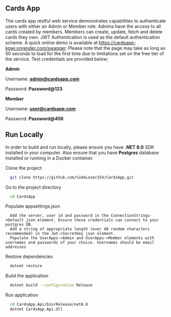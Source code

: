 ## Cards App
The cards app restful web service demonstrates capabilities to authenticate users with either an Admin or Member role.
Admins have the access to all cards created by members. Members can create, update, fetch and delete cards they own.
JWT Authentication is used as the default authentication scheme. A quick online demo is available at
https://cardsapp-kgwi.onrender.com/swagger. Please note that the page may take as long as 50 seconds to load for the first
time due to limitations set on the free tier of the service. Test credentials are provided below;

**Admin**

Username: **admin@cardsapp.com**

Password: **Password@123**

**Member**

Username: **user@cardsapp.com**

Password: **Password@456**

## Run Locally

In order to build and run locally, please ensure you have **.NET 8.0** SDK installed in your computer. Also ensure that you
have **Postgres** database installed or running in a Docker container.

Clone the project

```bash
  git clone https://github.com/CodeLover254/CardsApp.git
```

Go to the project directory

```bash
  cd CardsApp
```

Populate appsettings.json

```text
  Add the server, user id and password in the ConnectionStrings->Default json element. Ensure these credentials can connect to your postgres DB.
  Add a string of appropriate length (over 40 random characters recommended) in the Jwt->SecretKey json element.
  Populate the UserApps->Admin and UserApps->Member elements with usernames and passwords of your choice. Usernames should be email addresses
```

Restore dependencies

```bash
  dotnet restore
```

Build the application

```bash
  dotnet build --configuration Release
```

Run application

```bash
  cd CardsApp.Api/bin/Release/net8.0
  dotnet CardsApp.Api.dll
```